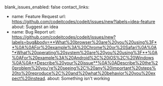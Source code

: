 blank_issues_enabled: false
contact_links:
  - name: Feature Request
    url: https://github.com/codeitcodes/codeit/issues/new?labels=idea-feature
    about: Suggest an idea
  - name: Bug Report
    url: https://github.com/codeitcodes/codeit/issues/new?labels=bug&body=**What%20browser%20are%20you%20using%3F**%0A%0AFor%20example%3A%20Chrome%20or%20Safari%0A%0A**What%20operating%20system%20are%20you%20using%3F**%0A%0AFor%20example%3A%20Android%2C%20iOS%2C%20Windows%0A%0A**Describe%20your%20issue**%0A%0ADescribe%20the%20problem%20you're%20seeing%2C%20any%20important%20steps%20to%20reproduce%2C%20and%20what%20behavior%20you%20expect%20instead.
    about: Something isn't working
